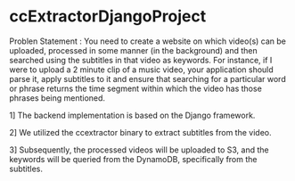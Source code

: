 # ccExtractorDjangoProject

Problen Statement : 
You need to create a website on which video(s) can be uploaded, processed in some manner
(in the background) and then searched using the subtitles in that video as keywords.
For instance, if I were to upload a 2 minute clip of a music video, your application should parse
it, apply subtitles to it and ensure that searching for a particular word or phrase returns the time
segment within which the video has those phrases being mentioned.


1] The backend implementation is based on the Django framework.

2] We utilized the ccextractor binary to extract subtitles from the video.

3] Subsequently, the processed videos will be uploaded to S3, and the keywords will be queried from the DynamoDB, specifically from the subtitles.

